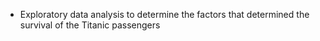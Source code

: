 - Exploratory data analysis to determine the factors that determined the survival of the Titanic passengers
